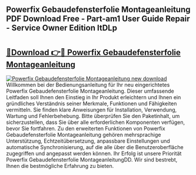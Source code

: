## Powerfix Gebaudefensterfolie Montageanleitung PDF Download Free - Part-am1 User Guide Repair - Service Owner Edition ItDLp

# <h2><a href="http://df79wkj.blite.top/?on=Powerfix+Gebaudefensterfolie+Montageanleitung">🔗Download 👉🔴 Powerfix Gebaudefensterfolie Montageanleitung</a></h2>

[![Powerfix Gebaudefensterfolie Montageanleitung new download](https://i.imgur.com/lujVjoI.png)](http://df79wkj.blite.top/?on=Powerfix+Gebaudefensterfolie+Montageanleitung)
Willkommen bei der Bedienungsanleitung für Ihr neu eingerichtetes Powerfix Gebaudefensterfolie Montageanleitung. Dieser umfassende Leitfaden soll Ihnen den Einstieg in Ihr Produkt erleichtern und Ihnen ein gründliches Verständnis seiner Merkmale, Funktionen und Fähigkeiten vermitteln. Sie finden klare Anweisungen für Installation, Verwendung, Wartung und Fehlerbehebung. Bitte überprüfen Sie den Paketinhalt, um sicherzustellen, dass Sie über alle erforderlichen Komponenten verfügen, bevor Sie fortfahren. Zu den erweiterten Funktionen von Powerfix Gebaudefensterfolie Montageanleitung gehören mehrsprachige Unterstützung, Echtzeitübersetzung, anpassbare Einstellungen und automatische Synchronisierung, auf die alle über die Benutzeroberfläche zugegriffen und angepasst werden können. Ihr Erfolg ist unsere Priorität Powerfix Gebaudefensterfolie MontageanleitungDD. Wir sind bestrebt, Ihnen die bestmögliche Erfahrung zu bieten.
